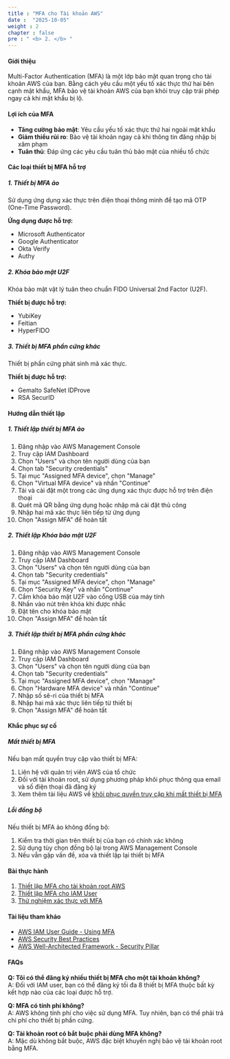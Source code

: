 ```yaml
---
title : "MFA cho Tài khoản AWS"
date :  "2025-10-05" 
weight : 2
chapter : false
pre : " <b> 2. </b> "
---
```


#### Giới thiệu

Multi-Factor Authentication (MFA) là một lớp bảo mật quan trọng cho tài khoản AWS của bạn. Bằng cách yêu cầu một yếu tố xác thực thứ hai bên cạnh mật khẩu, MFA bảo vệ tài khoản AWS của bạn khỏi truy cập trái phép ngay cả khi mật khẩu bị lộ.

#### Lợi ích của MFA

- **Tăng cường bảo mật**: Yêu cầu yếu tố xác thực thứ hai ngoài mật khẩu
- **Giảm thiểu rủi ro**: Bảo vệ tài khoản ngay cả khi thông tin đăng nhập bị xâm phạm
- **Tuân thủ**: Đáp ứng các yêu cầu tuân thủ bảo mật của nhiều tổ chức

#### Các loại thiết bị MFA hỗ trợ

##### 1. Thiết bị MFA ảo

Sử dụng ứng dụng xác thực trên điện thoại thông minh để tạo mã OTP (One-Time Password).

**Ứng dụng được hỗ trợ:**
- Microsoft Authenticator
- Google Authenticator
- Okta Verify
- Authy

##### 2. Khóa bảo mật U2F

Khóa bảo mật vật lý tuân theo chuẩn FIDO Universal 2nd Factor (U2F).

**Thiết bị được hỗ trợ:**
- YubiKey
- Feitian
- HyperFIDO

##### 3. Thiết bị MFA phần cứng khác

Thiết bị phần cứng phát sinh mã xác thực.

**Thiết bị được hỗ trợ:**
- Gemalto SafeNet IDProve
- RSA SecurID

#### Hướng dẫn thiết lập

##### 1. Thiết lập thiết bị MFA ảo

1. Đăng nhập vào AWS Management Console
2. Truy cập IAM Dashboard
3. Chọn "Users" và chọn tên người dùng của bạn
4. Chọn tab "Security credentials"
5. Tại mục "Assigned MFA device", chọn "Manage"
6. Chọn "Virtual MFA device" và nhấn "Continue"
7. Tải và cài đặt một trong các ứng dụng xác thực được hỗ trợ trên điện thoại
8. Quét mã QR bằng ứng dụng hoặc nhập mã cài đặt thủ công
9. Nhập hai mã xác thực liên tiếp từ ứng dụng
10. Chọn "Assign MFA" để hoàn tất

##### 2. Thiết lập Khóa bảo mật U2F

1. Đăng nhập vào AWS Management Console
2. Truy cập IAM Dashboard
3. Chọn "Users" và chọn tên người dùng của bạn
4. Chọn tab "Security credentials"
5. Tại mục "Assigned MFA device", chọn "Manage"
6. Chọn "Security Key" và nhấn "Continue"
7. Cắm khóa bảo mật U2F vào cổng USB của máy tính
8. Nhấn vào nút trên khóa khi được nhắc
9. Đặt tên cho khóa bảo mật
10. Chọn "Assign MFA" để hoàn tất

##### 3. Thiết lập thiết bị MFA phần cứng khác

1. Đăng nhập vào AWS Management Console
2. Truy cập IAM Dashboard
3. Chọn "Users" và chọn tên người dùng của bạn
4. Chọn tab "Security credentials"
5. Tại mục "Assigned MFA device", chọn "Manage"
6. Chọn "Hardware MFA device" và nhấn "Continue"
7. Nhập số sê-ri của thiết bị MFA
8. Nhập hai mã xác thực liên tiếp từ thiết bị
9. Chọn "Assign MFA" để hoàn tất

#### Khắc phục sự cố

##### Mất thiết bị MFA

Nếu bạn mất quyền truy cập vào thiết bị MFA:

1. Liên hệ với quản trị viên AWS của tổ chức
2. Đối với tài khoản root, sử dụng phương pháp khôi phục thông qua email và số điện thoại đã đăng ký
3. Xem thêm tài liệu AWS về [khôi phục quyền truy cập khi mất thiết bị MFA](https://docs.aws.amazon.com/IAM/latest/UserGuide/id_credentials_mfa_lost-or-broken.html)

##### Lỗi đồng bộ

Nếu thiết bị MFA ảo không đồng bộ:

1. Kiểm tra thời gian trên thiết bị của bạn có chính xác không
2. Sử dụng tùy chọn đồng bộ lại trong AWS Management Console
3. Nếu vẫn gặp vấn đề, xóa và thiết lập lại thiết bị MFA

#### Bài thực hành

1. [Thiết lập MFA cho tài khoản root AWS](/labs/mfa-root-account)
2. [Thiết lập MFA cho IAM User](/labs/mfa-iam-user)
3. [Thử nghiệm xác thực với MFA](/labs/test-mfa-authentication)

#### Tài liệu tham khảo

- [AWS IAM User Guide - Using MFA](https://docs.aws.amazon.com/IAM/latest/UserGuide/id_credentials_mfa.html)
- [AWS Security Best Practices](https://aws.amazon.com/architecture/security-identity-compliance/)
- [AWS Well-Architected Framework - Security Pillar](https://docs.aws.amazon.com/wellarchitected/latest/security-pillar/welcome.html)

#### FAQs

**Q: Tôi có thể đăng ký nhiều thiết bị MFA cho một tài khoản không?**  
A: Đối với IAM user, bạn có thể đăng ký tối đa 8 thiết bị MFA thuộc bất kỳ kết hợp nào của các loại được hỗ trợ.

**Q: MFA có tính phí không?**  
A: AWS không tính phí cho việc sử dụng MFA. Tuy nhiên, bạn có thể phải trả chi phí cho thiết bị phần cứng.

**Q: Tài khoản root có bắt buộc phải dùng MFA không?**  
A: Mặc dù không bắt buộc, AWS đặc biệt khuyến nghị bảo vệ tài khoản root bằng MFA.